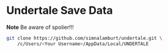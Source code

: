 Undertale Save Data
========

**Note** Be aware of spolier!!!

```bash
git clone https://github.com/simnalamburt/undertale.git \
    /c/Users/<Your Username>/AppData/Local/UNDERTALE
```
